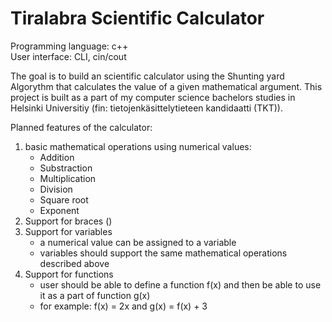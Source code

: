 # Tiralabra Scientific Calculator

Programming language: c++  
User interface: CLI, cin/cout

The goal is to build an scientific calculator using the Shunting yard Algorythm that calculates the value of a given mathematical argument.
This project is built as a part of my computer science bachelors studies in Helsinki Universitiy (fin: tietojenkäsittelytieteen kandidaatti (TKT)).

Planned features of the calculator:

1. basic mathematical operations using numerical values:
    - Addition
    - Substraction
    - Multiplication
    - Division
    - Square root
    - Exponent
2. Support for braces ()
3. Support for variables
    - a numerical value can be assigned to a variable
    - variables should support the same mathematical operations described above
4. Support for functions
    - user should be able to define a function f(x) and then be able to use it as a part of function g(x)
    - for example: f(x) = 2x and g(x) = f(x) + 3
